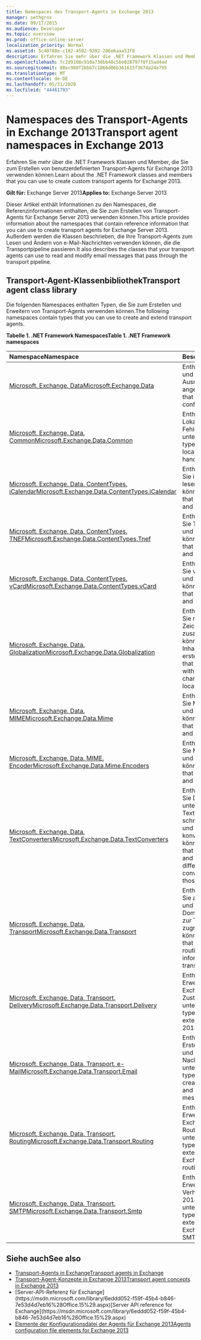```yaml
---
title: Namespaces des Transport-Agents in Exchange 2013
manager: sethgros
ms.date: 09/17/2015
ms.audience: Developer
ms.topic: overview
ms.prod: office-online-server
localization_priority: Normal
ms.assetid: 5c40788e-c182-4502-9202-206e6aaa53f8
description: Erfahren Sie mehr über die .NET Framework Klassen und Member, die Sie zum Erstellen von benutzerdefinierten Transport-Agents für Exchange 2013 verwenden können.
ms.openlocfilehash: fc2d9108c910a730bb48c5be028797f0f15ad4ad
ms.sourcegitcommit: 88ec988f2bb67c1866d06b361615f3674a24e795
ms.translationtype: MT
ms.contentlocale: de-DE
ms.lasthandoff: 05/31/2020
ms.locfileid: "44461793"
---
```

# <a name="transport-agent-namespaces-in-exchange-2013"></a><span data-ttu-id="b4cf4-103">Namespaces des Transport-Agents in Exchange 2013</span><span class="sxs-lookup"><span data-stu-id="b4cf4-103">Transport agent namespaces in Exchange 2013</span></span>

<span data-ttu-id="b4cf4-104">Erfahren Sie mehr über die .NET Framework Klassen und Member, die Sie zum Erstellen von benutzerdefinierten Transport-Agents für Exchange 2013 verwenden können.</span><span class="sxs-lookup"><span data-stu-id="b4cf4-104">Learn about the .NET Framework classes and members that you can use to create custom transport agents for Exchange 2013.</span></span>
  
<span data-ttu-id="b4cf4-105">**Gilt für:** Exchange Server 2013</span><span class="sxs-lookup"><span data-stu-id="b4cf4-105">**Applies to:** Exchange Server 2013</span></span> 
  
<span data-ttu-id="b4cf4-106">Dieser Artikel enthält Informationen zu den Namespaces, die Referenzinformationen enthalten, die Sie zum Erstellen von Transport-Agents für Exchange Server 2013 verwenden können.</span><span class="sxs-lookup"><span data-stu-id="b4cf4-106">This article provides information about the namespaces that contain reference information that you can use to create transport agents for Exchange Server 2013.</span></span> <span data-ttu-id="b4cf4-107">Außerdem werden die Klassen beschrieben, die Ihre Transport-Agents zum Lesen und Ändern von e-Mail-Nachrichten verwenden können, die die Transportpipeline passieren.</span><span class="sxs-lookup"><span data-stu-id="b4cf4-107">It also describes the classes that your transport agents can use to read and modify email messages that pass through the transport pipeline.</span></span>
  
## <a name="transport-agent-class-library"></a><span data-ttu-id="b4cf4-108">Transport-Agent-Klassenbibliothek</span><span class="sxs-lookup"><span data-stu-id="b4cf4-108">Transport agent class library</span></span>

<span data-ttu-id="b4cf4-109">Die folgenden Namespaces enthalten Typen, die Sie zum Erstellen und Erweitern von Transport-Agents verwenden können.</span><span class="sxs-lookup"><span data-stu-id="b4cf4-109">The following namespaces contain types that you can use to create and extend transport agents.</span></span>

<span data-ttu-id="b4cf4-110">**Tabelle 1. .NET Framework Namespaces**</span><span class="sxs-lookup"><span data-stu-id="b4cf4-110">**Table 1. .NET Framework namespaces**</span></span>

|<span data-ttu-id="b4cf4-111">**Namespace**</span><span class="sxs-lookup"><span data-stu-id="b4cf4-111">**Namespace**</span></span>|<span data-ttu-id="b4cf4-112">**Beschreibung**</span><span class="sxs-lookup"><span data-stu-id="b4cf4-112">**Description**</span></span>|
|:-----|:-----|
|[<span data-ttu-id="b4cf4-113">Microsoft. Exchange. Data</span><span class="sxs-lookup"><span data-stu-id="b4cf4-113">Microsoft.Exchange.Data</span></span>](https://msdn.microsoft.com/library/Microsoft.Exchange.Data.aspx) <br/> |<span data-ttu-id="b4cf4-114">Enthält Typen, die Daten-und Konfigurations Ausnahmen angeben.</span><span class="sxs-lookup"><span data-stu-id="b4cf4-114">Contains types that specify data and configuration exceptions.</span></span>  <br/> |
|[<span data-ttu-id="b4cf4-115">Microsoft. Exchange. Data. Common</span><span class="sxs-lookup"><span data-stu-id="b4cf4-115">Microsoft.Exchange.Data.Common</span></span>](https://msdn.microsoft.com/library/Microsoft.Exchange.Data.Common.aspx) <br/> |<span data-ttu-id="b4cf4-116">Enthält Typen, die die Lokalisierung und Fehlerbehandlung unterstützen.</span><span class="sxs-lookup"><span data-stu-id="b4cf4-116">Contains types that support localization and error handling.</span></span>  <br/> |
|[<span data-ttu-id="b4cf4-117">Microsoft. Exchange. Data. ContentTypes. iCalendar</span><span class="sxs-lookup"><span data-stu-id="b4cf4-117">Microsoft.Exchange.Data.ContentTypes.iCalendar</span></span>](https://msdn.microsoft.com/library/Microsoft.Exchange.Data.ContentTypes.iCalendar.aspx) <br/> |<span data-ttu-id="b4cf4-118">Enthält Typen, mit denen Sie iCalendar-Daten lesen und schreiben können.</span><span class="sxs-lookup"><span data-stu-id="b4cf4-118">Contains types that enable you to read and write iCalendar data.</span></span>  <br/> |
|[<span data-ttu-id="b4cf4-119">Microsoft. Exchange. Data. ContentTypes. TNEF</span><span class="sxs-lookup"><span data-stu-id="b4cf4-119">Microsoft.Exchange.Data.ContentTypes.Tnef</span></span>](https://msdn.microsoft.com/library/Microsoft.Exchange.Data.ContentTypes.Tnef.aspx) <br/> |<span data-ttu-id="b4cf4-120">Enthält Typen, mit denen Sie TNEF-Daten lesen und schreiben können.</span><span class="sxs-lookup"><span data-stu-id="b4cf4-120">Contains types that enable you to read and write TNEF data.</span></span>  <br/> |
|[<span data-ttu-id="b4cf4-121">Microsoft. Exchange. Data. ContentTypes. vCard</span><span class="sxs-lookup"><span data-stu-id="b4cf4-121">Microsoft.Exchange.Data.ContentTypes.vCard</span></span>](https://msdn.microsoft.com/library/Microsoft.Exchange.Data.ContentTypes.vCard.aspx) <br/> |<span data-ttu-id="b4cf4-122">Enthält Typen, mit denen Sie vCard-Daten lesen und schreiben können.</span><span class="sxs-lookup"><span data-stu-id="b4cf4-122">Contains types that enable you to read and write vCard data.</span></span>  <br/> |
|[<span data-ttu-id="b4cf4-123">Microsoft. Exchange. Data. Globalization</span><span class="sxs-lookup"><span data-stu-id="b4cf4-123">Microsoft.Exchange.Data.Globalization</span></span>](https://msdn.microsoft.com/library/Microsoft.Exchange.Data.Globalization.aspx) <br/> |<span data-ttu-id="b4cf4-124">Enthält Typen, mit denen Sie mit Kulturen und Zeichensätzen zusammenarbeiten können, um lokalisierte Inhalte zu erstellen.</span><span class="sxs-lookup"><span data-stu-id="b4cf4-124">Contains types that enable you to work with cultures and character sets to produce localized content.</span></span>  <br/> |
|[<span data-ttu-id="b4cf4-125">Microsoft. Exchange. Data. MIME</span><span class="sxs-lookup"><span data-stu-id="b4cf4-125">Microsoft.Exchange.Data.Mime</span></span>](https://msdn.microsoft.com/library/Microsoft.Exchange.Data.Mime.aspx) <br/> |<span data-ttu-id="b4cf4-126">Enthält Typen, mit denen Sie MIME-Daten lesen und schreiben können.</span><span class="sxs-lookup"><span data-stu-id="b4cf4-126">Contains types that enable you to read and write MIME data.</span></span>  <br/> |
|[<span data-ttu-id="b4cf4-127">Microsoft. Exchange. Data. MIME. Encoder</span><span class="sxs-lookup"><span data-stu-id="b4cf4-127">Microsoft.Exchange.Data.Mime.Encoders</span></span>](https://msdn.microsoft.com/library/Microsoft.Exchange.Data.Mime.Encoders.aspx) <br/> |<span data-ttu-id="b4cf4-128">Enthält Typen, mit denen Sie MIME-Daten codieren und decodieren können.</span><span class="sxs-lookup"><span data-stu-id="b4cf4-128">Contains types that enable you to encode and decode MIME data.</span></span>  <br/> |
|[<span data-ttu-id="b4cf4-129">Microsoft. Exchange. Data. TextConverters</span><span class="sxs-lookup"><span data-stu-id="b4cf4-129">Microsoft.Exchange.Data.TextConverters</span></span>](https://msdn.microsoft.com/library/Microsoft.Exchange.Data.TextConverters.aspx) <br/> |<span data-ttu-id="b4cf4-130">Enthält Typen, mit denen Sie Daten mit unterschiedlichen Textformaten lesen und schreiben und Daten in und aus diesen Formaten konvertieren können.</span><span class="sxs-lookup"><span data-stu-id="b4cf4-130">Contains types that enable you to read and write data with different text formats, and convert data to and from those formats.</span></span>  <br/> |
|[<span data-ttu-id="b4cf4-131">Microsoft. Exchange. Data. Transport</span><span class="sxs-lookup"><span data-stu-id="b4cf4-131">Microsoft.Exchange.Data.Transport</span></span>](https://msdn.microsoft.com/library/Microsoft.Exchange.Data.Transport.aspx) <br/> |<span data-ttu-id="b4cf4-132">Enthält Typen, mit denen Sie auf Routing-, Host-und Domäneninformationen zur Transportpipeline zugreifen können.</span><span class="sxs-lookup"><span data-stu-id="b4cf4-132">Contains types that enable you to access routing, host, and domain information about the transport pipeline.</span></span>  <br/> |
|[<span data-ttu-id="b4cf4-133">Microsoft. Exchange. Data. Transport. Delivery</span><span class="sxs-lookup"><span data-stu-id="b4cf4-133">Microsoft.Exchange.Data.Transport.Delivery</span></span>](https://msdn.microsoft.com/library/Microsoft.Exchange.Data.Transport.Delivery.aspx) <br/> |<span data-ttu-id="b4cf4-134">Enthält Typen, die die Erweiterung von Exchange 2013 Zustellungs-Agents unterstützen.</span><span class="sxs-lookup"><span data-stu-id="b4cf4-134">Contains types that support the extension of Exchange 2013 delivery agents.</span></span>  <br/> |
|[<span data-ttu-id="b4cf4-135">Microsoft. Exchange. Data. Transport. e-Mail</span><span class="sxs-lookup"><span data-stu-id="b4cf4-135">Microsoft.Exchange.Data.Transport.Email</span></span>](https://msdn.microsoft.com/library/Microsoft.Exchange.Data.Transport.Email.aspx) <br/> |<span data-ttu-id="b4cf4-136">Enthält Typen, die das Erstellen, lesen, schreiben und Ändern von e-Mail-Nachrichten unterstützen.</span><span class="sxs-lookup"><span data-stu-id="b4cf4-136">Contains types that support creating, reading, writing, and modifying email messages.</span></span>  <br/> |
|[<span data-ttu-id="b4cf4-137">Microsoft. Exchange. Data. Transport. Routing</span><span class="sxs-lookup"><span data-stu-id="b4cf4-137">Microsoft.Exchange.Data.Transport.Routing</span></span>](https://msdn.microsoft.com/library/Microsoft.Exchange.Data.Transport.Routing.aspx) <br/> |<span data-ttu-id="b4cf4-138">Enthält Typen, die die Erweiterung des Exchange 2013 Transport Routingverhaltens unterstützen.</span><span class="sxs-lookup"><span data-stu-id="b4cf4-138">Contains types that support the extension of the Exchange 2013 transport routing behavior.</span></span>  <br/> |
|[<span data-ttu-id="b4cf4-139">Microsoft. Exchange. Data. Transport. SMTP</span><span class="sxs-lookup"><span data-stu-id="b4cf4-139">Microsoft.Exchange.Data.Transport.Smtp</span></span>](https://msdn.microsoft.com/library/Microsoft.Exchange.Data.Transport.Smtp.aspx) <br/> |<span data-ttu-id="b4cf4-140">Enthält Typen, die die Erweiterung des SMTP-Verhaltens von Exchange 2013 Transport unterstützen.</span><span class="sxs-lookup"><span data-stu-id="b4cf4-140">Contains types that support the extension of the Exchange 2013 transport SMTP behavior.</span></span>  <br/> |
   
## <a name="see-also"></a><span data-ttu-id="b4cf4-141">Siehe auch</span><span class="sxs-lookup"><span data-stu-id="b4cf4-141">See also</span></span>

- [<span data-ttu-id="b4cf4-142">Transport-Agents in Exchange</span><span class="sxs-lookup"><span data-stu-id="b4cf4-142">Transport agents in Exchange</span></span>](transport-agents-in-exchange-2013.md)   
- [<span data-ttu-id="b4cf4-143">Transport-Agent-Konzepte in Exchange 2013</span><span class="sxs-lookup"><span data-stu-id="b4cf4-143">Transport agent concepts in Exchange 2013</span></span>](transport-agent-concepts-in-exchange-2013.md) 
- <span data-ttu-id="b4cf4-144">
  [Server-API-Referenz für Exchange](https://msdn.microsoft.com/library/6eddd052-f59f-45b4-b846-7e53d4d7eb16%28Office.15%29.aspx)</span><span class="sxs-lookup"><span data-stu-id="b4cf4-144">[Server API reference for Exchange](https://msdn.microsoft.com/library/6eddd052-f59f-45b4-b846-7e53d4d7eb16%28Office.15%29.aspx)</span></span>
- [<span data-ttu-id="b4cf4-145">Elemente der Konfigurationsdatei der Agents für Exchange 2013</span><span class="sxs-lookup"><span data-stu-id="b4cf4-145">Agents configuration file elements for Exchange 2013</span></span>](agents-configuration-file-elements-for-exchange-2013.md)
    

